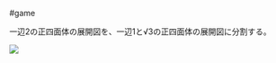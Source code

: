 #game

一辺2の正四面体の展開図を、一辺1と√3の正四面体の展開図に分割する。

![](storage:正四面体1+√3/tetra1+sqrt3.png)

<!--  -->
[](storage:正四面体1+√3/tetra1+sqrt3.pdf)

[](storage:正四面体1+√3/tetra1+sqrt3.png)





